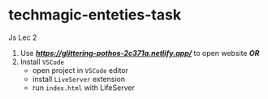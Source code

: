 # techmagic-enteties-task
Js Lec 2

1. Use ***https://glittering-pothos-2c371a.netlify.app/*** to open website 
***OR***
2. Install ```VSCode```
     - open project in  ```VSCode``` editor 
     - install ```LiveServer``` extension 
     -  run ```index.html``` with LifeServer
